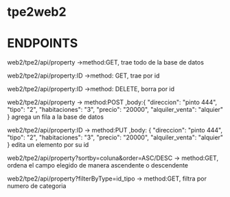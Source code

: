 # tpe2web2
<h1>ENDPOINTS</h1>
<p> web2/tpe2/api/property ->method:GET, trae todo de la base de datos </p>
<p> web2/tpe2/api/property:ID ->method: GET, trae por id </p>
<p> web2/tpe2/api/property:ID ->method: DELETE, borra por id </p>
<p> web2/tpe2/api/property -> method:POST ,body:{
        "direccion": "pinto 444",
        "tipo": "2",
        "habitaciones": "3",
        "precio": "20000",
        "alquiler_venta": "alquier"
    } agrega un fila a la base de datos </p>
<p> web2/tpe2/api/property:ID -> method:PUT ,body:   {
        "direccion": "pinto 444",
        "tipo": "2",
        "habitaciones": "3",
        "precio": "20000",
        "alquiler_venta": "alquier"
    } edita un elemento por su id </p>
<p> web2/tpe2/api/property?sortby=coluna&order=ASC/DESC -> method:GET, ordena el campo elegido de manera ascendente o descendente </p>
<p> web2/tpe2/api/property?filterByType=id_tipo -> method:GET, filtra por numero de categoria </p>
  

